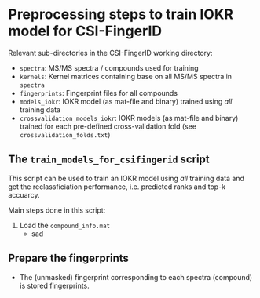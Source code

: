 # Preprocessing steps to train IOKR model for CSI-FingerID
Relevant sub-directories in the CSI-FingerID working directory:
- ```spectra```: MS/MS spectra / compounds used for training 
- ```kernels```: Kernel matrices containing base on all MS/MS spectra in 
                 ```spectra```
- ```fingerprints```: Fingerprint files for all compounds
- ```models_iokr```: IOKR model (as mat-file and binary) trained using *all* 
                     training data
- ```crossvalidation_models_iokr```: IOKR models (as mat-file and binary) trained
    for each pre-defined cross-validation fold (see ```crossvalidation_folds.txt```)

## The ```train_models_for_csifingerid``` script
This script can be used to train an IOKR model using *all* training data and get
the reclassficiation performance, i.e. predicted ranks and top-k accuarcy.

Main steps done in this script:
1) Load the ```compound_info.mat```
    * sad

## Prepare the fingerprints
- The (unmasked) fingerprint corresponding to each spectra (compound) is stored 
  fingerprints.